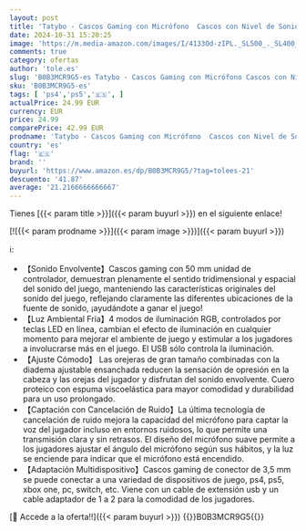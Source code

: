 ```yaml
---
layout: post
title: 'Tatybo - Cascos Gaming con Micrófono  Cascos con Nivel de Sonido Envolvente Rico  Orejeras Grandes y 4 Modo Luz RGB  Auriculares Gaming para Ps4 Ps5 PC Xboxone Switch'
date: 2024-10-31 15:20:25
image: 'https://m.media-amazon.com/images/I/4133Od-zIPL._SL500_._SL400_.jpg'
comments: true
category: ofertas
author: 'tole.es'
slug: 'B0B3MCR9G5-es Tatybo - Cascos Gaming con Micrófono Cascos con Nivel de...'
sku: 'B0B3MCR9G5-es'
tags: [ 'ps4','ps5','🇪🇸', ]
actualPrice: 24.99 EUR
currency: EUR
price: 24.99
comparePrice: 42.99 EUR
prodname: 'Tatybo - Cascos Gaming con Micrófono  Cascos con Nivel de Sonido Envolvente Rico  Orejeras Grandes y 4 Modo Luz RGB  Auriculares Gaming para Ps4 Ps5 PC Xboxone Switch'
country: 'es'
flag: '🇪🇸'
brand: ''
buyurl: 'https://www.amazon.es/dp/B0B3MCR9G5/?tag=tolees-21'
descuento: '41.87'
average: '21.2166666666667'
---
```


Tienes [{{< param title >}}]({{< param buyurl >}}) en el siguiente enlace!

[![{{< param prodname >}}]({{< param image >}})]({{< param buyurl >}})

ℹ️:

- 【Sonido Envolvente】Cascos gaming con 50 mm unidad de controlador, demuestran plenamente el sentido tridimensional y espacial del sonido del juego, manteniendo las características originales del sonido del juego, reflejando claramente las diferentes ubicaciones de la fuente de sonido, ¡ayudándote a ganar el juego!
- 【Luz Ambiental Fría】4 modos de iluminación RGB, controlados por teclas LED en línea, cambian el efecto de iluminación en cualquier momento para mejorar el ambiente de juego y estimular a los jugadores a involucrarse más en el juego. El USB sólo controla la iluminación.
- 【Ajuste Cómodo】 Las orejeras de gran tamaño combinadas con la diadema ajustable ensanchada reducen la sensación de opresión en la cabeza y las orejas del jugador y disfrutan del sonido envolvente. Cuero proteico con espuma viscoelástica para mayor comodidad y durabilidad para un uso prolongado.
- 【Captación con Cancelación de Ruido】La última tecnología de cancelación de ruido mejora la capacidad del micrófono para captar la voz del jugador incluso en entornos ruidosos, lo que permite una transmisión clara y sin retrasos. El diseño del micrófono suave permite a los jugadores ajustar el ángulo del micrófono según sus hábitos, y la luz se enciende para indicar que el micrófono está encendido.
- 【Adaptación Multidispositivo】Cascos gaming de conector de 3,5 mm se puede conectar a una variedad de dispositivos de juego, ps4, ps5, xbox one, pc, switch, etc. Viene con un cable de extensión usb y un cable adaptador de 1 a 2 para la comodidad de los jugadores.

[🛒 Accede a la oferta!!]({{< param buyurl >}})
{{<world>}}B0B3MCR9G5{{</world>}}
